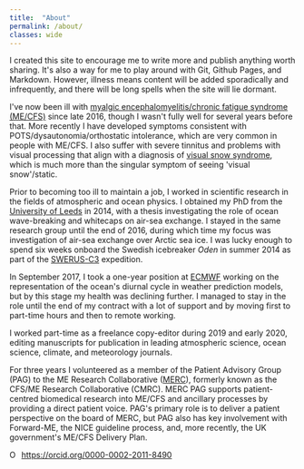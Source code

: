 ```yaml
---
title:  "About"
permalink: /about/
classes: wide
---
```


<!--This is a comment-->
I created this site to encourage me to write more and publish anything worth sharing. It's also a way for me to play around with Git, Github Pages, and Markdown. However, illness means content will be added sporadically and infrequently, and there will be long spells when the site will lie dormant.

I've now been ill with [myalgic encephalomyelitis/chronic fatigue syndrome (ME/CFS)](https://www.cdc.gov/me-cfs/about/index.html) since late 2016, though I wasn't fully well for several years before that. More recently I have developed symptoms consistent with POTS/dysautonomia/orthostatic intolerance, which are very common in people with ME/CFS. I also suffer with severe tinnitus and problems with visual processing that align with a diagnosis of [visual snow syndrome](https://www.visualsnowinitiative.org/), which is much more than the singular symptom of seeing 'visual snow'/static.

Prior to becoming too ill to maintain a job, I worked in scientific research in the fields of atmospheric and ocean physics. I obtained my PhD from the [University of Leeds](https://environment.leeds.ac.uk/institute-climate-atmospheric-science) in 2014, with a thesis investigating the role of ocean wave-breaking and whitecaps on air-sea exchange. I stayed in the same research group until the end of 2016, during which time my focus was investigation of air-sea exchange over Arctic sea ice. I was lucky enough to spend six weeks onboard the Swedish icebreaker _Oden_ in summer 2014 as part of the [SWERUS-C3](http://www.swerus-c3.geo.su.se/) expedition.

In September 2017, I took a one-year position at [ECMWF](https://www.ecmwf.int/) working on the representation of the ocean's diurnal cycle in weather prediction models, but by this stage my health was declining further. I managed to stay in the role until the end of my contract with a lot of support and by moving first to part-time hours and then to remote working.

I worked part-time as a freelance copy-editor during 2019 and early 2020, editing manuscripts for publication in leading atmospheric science, ocean science, climate, and meteorology journals.

For three years I volunteered as a member of the Patient Advisory Group (PAG) to the ME Research Collaborative ([MERC](https://meassociation.org.uk/research/cfsme-research-collaborative/)), formerly known as the CFS/ME Research Collaborative (CMRC). MERC PAG supports patient-centred biomedical research into ME/CFS and ancillary processes by providing a direct patient voice. PAG's primary role is to deliver a patient perspective on the board of MERC, but PAG also has key involvement with Forward-ME, the NICE guideline process, and, more recently, the UK government's ME/CFS Delivery Plan.

<div itemscope itemtype="https://schema.org/Person"><a itemprop="sameAs" content="https://orcid.org/0000-0002-2011-8490" href="https://orcid.org/0000-0002-2011-8490" target="orcid.widget" rel="me noopener noreferrer" style="vertical-align:top;"><img src="https://orcid.org/sites/default/files/images/orcid_16x16.png" style="width:1em;margin-right:.5em;" alt="ORCID iD icon">https://orcid.org/0000-0002-2011-8490</a></div>
